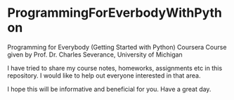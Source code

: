 # ProgrammingForEverbodyWithPython
Programming for Everybody (Getting Started with Python) Coursera Course given by Prof. Dr. Charles Severance, University of Michigan

I have tried to share my course notes, homeworks, assignments etc in this repository. I would like to help out everyone interested in that area.

I hope this will be informative and beneficial for you.
Have a great day.


